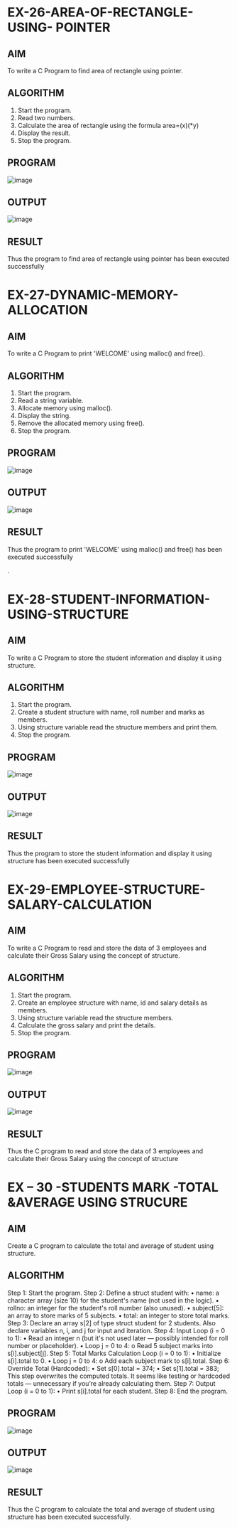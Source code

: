 # EX-26-AREA-OF-RECTANGLE-USING- POINTER
## AIM
To write a C Program to find area of rectangle using pointer.

## ALGORITHM
1.	Start the program.
2.	Read two numbers.
3.	Calculate the area of rectangle using the formula area=(x)(*y)
4.	Display the result.
5.	Stop the program.

## PROGRAM
![image](https://github.com/user-attachments/assets/f393b0e4-9496-453f-b4d6-57f7a73b527c)

## OUTPUT
![image](https://github.com/user-attachments/assets/ed941db7-c9bb-4dec-8834-5941238062d0)
		       	


## RESULT
Thus the program to find area of rectangle using pointer has been executed successfully
 
 


# EX-27-DYNAMIC-MEMORY-ALLOCATION
## AIM
To write a C Program to print 'WELCOME' using malloc() and free().

## ALGORITHM
1.	Start the program.
2.	Read a string variable.
3.	Allocate memory using malloc().
4.	Display the string.
5.	Remove the allocated memory using free().
6.	Stop the program.

## PROGRAM
![image](https://github.com/user-attachments/assets/f3084181-c0eb-4c59-9367-10581c8a02f4)

## OUTPUT

![image](https://github.com/user-attachments/assets/d627db81-419d-4a45-b4d5-6e88a58332f1)



## RESULT
Thus the program to print 'WELCOME' using malloc() and free() has been executed successfully
 
.



# EX-28-STUDENT-INFORMATION-USING-STRUCTURE

## AIM

To write a C Program to store the student information and display it using structure.

## ALGORITHM

1.	Start the program.
2.	Create a student structure with name, roll number and marks as members.
3.	Using structure variable read the structure members and print them.
4.	Stop the program.

## PROGRAM

![image](https://github.com/user-attachments/assets/16895263-8029-4bbc-ac05-f424c8fe4ad2)


## OUTPUT

![image](https://github.com/user-attachments/assets/81dd5f54-b2f0-40f5-b201-0e7e64ef4344)


## RESULT

Thus the program to store the student information and display it using structure has been executed successfully
 
 


# EX-29-EMPLOYEE-STRUCTURE-SALARY-CALCULATION

## AIM

To write a C Program to read and store the data of 3 employees and calculate their Gross Salary using the concept of structure.

## ALGORITHM

1.	Start the program.
2.	Create an employee structure with name, id and salary details as members.
3.	Using structure variable read the structure members.
4.	Calculate the gross salary and print the details.
5.	Stop the program.

## PROGRAM

![image](https://github.com/user-attachments/assets/8fbc5b6c-84ff-4c37-8350-50b46e478619)


 ## OUTPUT

![image](https://github.com/user-attachments/assets/ebc6f932-b62e-4e9a-9204-831b6c06868b)

 

## RESULT

Thus the C program to read and store the data of 3 employees and calculate their Gross Salary using the concept of structure
 




# EX – 30 -STUDENTS MARK -TOTAL &AVERAGE USING STRUCURE

## AIM
Create a C program to calculate the total and average of student using structure.

## ALGORITHM 

Step 1: Start the program.
Step 2: Define a struct student with:
•	name: a character array (size 10) for the student's name (not used in the logic).
•	rollno: an integer for the student's roll number (also unused).
•	subject[5]: an array to store marks of 5 subjects.
•	total: an integer to store total marks.
Step 3: Declare an array s[2] of type struct student for 2 students. Also declare variables n, i, and j for input 
             and iteration.
Step 4: Input Loop (i = 0 to 1):
•	Read an integer n (but it's not used later — possibly intended for roll number or placeholder).
•	Loop j = 0 to 4:
o	Read 5 subject marks into s[i].subject[j].
Step 5: Total Marks Calculation Loop (i = 0 to 1):
•	Initialize s[i].total to 0.
•	Loop j = 0 to 4:
o	Add each subject mark to s[i].total.
Step 6: Override Total (Hardcoded):
•	Set s[0].total = 374;
•	Set s[1].total = 383;
           This step overwrites the computed totals. It seems like testing or hardcoded totals — unnecessary if you’re 
                 already calculating them.
Step 7: Output Loop (i = 0 to 1):
•	Print s[i].total for each student.
Step 8: End the program.

## PROGRAM

![image](https://github.com/user-attachments/assets/12709225-c637-4e61-b3bd-92dd2866b1cb)


## OUTPUT

![image](https://github.com/user-attachments/assets/8f59ff6d-55c6-4ce4-b332-4699e25aec1d)

 

## RESULT

Thus the C program to calculate the total and average of student using structure has been executed successfully.
	


